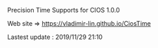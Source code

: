 Precision Time Supports for CIOS 1.0.0

Web site => https://vladimir-lin.github.io/CiosTime

Lastest update : 2019/11/29 21:10
